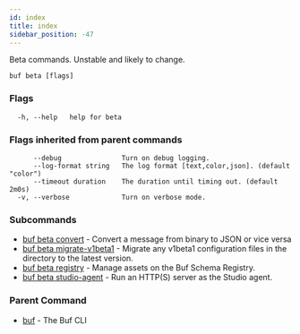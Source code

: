 ```yaml
---
id: index
title: index
sidebar_position: -47
---
```

Beta commands. Unstable and likely to change.

```
buf beta [flags]
```

### Flags

```
  -h, --help   help for beta
```

### Flags inherited from parent commands

```
      --debug               Turn on debug logging.
      --log-format string   The log format [text,color,json]. (default "color")
      --timeout duration    The duration until timing out. (default 2m0s)
  -v, --verbose             Turn on verbose mode.
```

### Subcommands

* [buf beta convert](beta/convert.md)	 - Convert a message from binary to JSON or vice versa
* [buf beta migrate-v1beta1](beta/migrate-v1beta1.md)	 - Migrate any v1beta1 configuration files in the directory to the latest version.
* [buf beta registry](beta/registry.md)	 - Manage assets on the Buf Schema Registry.
* [buf beta studio-agent](beta/studio-agent.md)	 - Run an HTTP(S) server as the Studio agent.

### Parent Command

* [buf](../buf.md)	 - The Buf CLI
